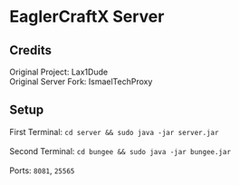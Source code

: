 # EaglerCraftX Server

## Credits
Original Project: Lax1Dude
<br>
Original Server Fork: IsmaelTechProxy
<br>
## Setup
First Terminal: `cd server && sudo java -jar server.jar`
<br>
<br>
Second Terminal: `cd bungee && sudo java -jar bungee.jar`
<br>
<br>
Ports: `8081`, `25565`